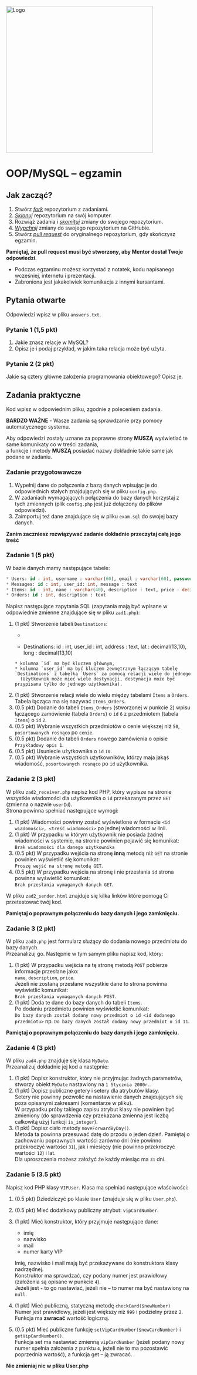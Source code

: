 <img alt="Logo" src="http://coderslab.pl/wp-content/themes/coderslab/svg/logo-coderslab.svg" width="400">


# OOP/MySQL &ndash; egzamin


## Jak zacząć?

1. Stwórz [*fork*][forking] repozytorium z zadaniami.
2. [*Sklonuj*][ref-clone] repozytorium na swój komputer.
3. Rozwiąż zadania i [*skomituj*][ref-commit] zmiany do swojego repozytorium.
4. [*Wypchnij*][ref-push] zmiany do swojego repozytorium na GitHubie.
5. Stwórz [*pull request*][pull-request] do oryginalnego repozytorium, gdy skończysz egzamin.

**Pamiętaj, że pull request musi być stworzony, aby Mentor dostał Twoje odpowiedzi**.

* Podczas egzaminu możesz korzystać z notatek, kodu napisanego wcześniej, internetu i prezentacji.
* Zabroniona jest jakakolwiek komunikacja z innymi kursantami.

## Pytania otwarte
Odpowiedzi wpisz w pliku `answers.txt`.

### Pytanie 1 (1,5 pkt)  
  
1. Jakie znasz relacje w MySQL?  
2. Opisz je i podaj przykład, w jakim taka relacja może być użyta.

### Pytanie 2 (2 pkt)  

Jakie są cztery główne założenia programowania obiektowego?
Opisz je.

## Zadania praktyczne  

Kod wpisz w odpowiednim pliku, zgodnie z poleceniem zadania.  

**BARDZO WAŻNE** - Wasze zadania są sprawdzanie przy pomocy automatycznego systemu.  
  
Aby odpowiedzi zostały uznane za poprawne strony **MUSZĄ** wyświetlać te same komunikaty co w treści zadania,  
a funkcje i metody **MUSZĄ** posiadać nazwy dokładnie takie same jak podane w zadaniu.

### Zadanie przygotowawcze

1. Wypełnij dane do połączenia z bazą danych wpisując je do odpowiednich stałych znajdujących się w pliku `config.php`.  
2. W zadaniach wymagających połączenia do bazy danych korzystaj z tych zmiennych (plik `config.php` jest już dołączony do plików odpowiedzi).  
3. Zaimportuj też dane znajdujące się w pliku `exam.sql` do swojej bazy danych.

**Zanim zaczniesz rozwiązywać zadanie dokładnie przeczytaj całą jego treść**

### Zadanie 1 (5 pkt)  

W bazie danych mamy następujące tabele:
```SQL
* Users: id : int, username : varchar(60), email : varchar(60), password : varchar(60)
* Messages: id : int, user_id: int, message : text
* Items: id : int, name : varchar(40), description : text, price : decimal(7,2)
* Orders: id : int, description : text
```
  
Napisz następujące zapytania SQL (zapytania mają być wpisane w odpowiednie zmienne znajdujące się w pliku `zad1.php`):
  1. (1 pkt) Stworzenie tabeli `Destinations`:  
     * ```SQL
     * Destinations: id : int, user_id : int, address : text, lat : decimal(13,10), long : decimal(13,10)
     ```
     * kolumna `id` ma być kluczem głównym,  
     * kolumna `user_id` ma być kluczem zewnętrznym łączącym tabelę `Destinations` z tabelką `Users` za pomocą relacji wiele do jednego  
       (Użytkownik może mieć wiele destynacji, destynacja może być przypisana tylko do jednego użytkownika). 
  2. (1 pkt) Stworzenie relacji wiele do wielu między tabelami `Items` a `Orders`.  
     Tabela łącząca ma się nazywać `Items_Orders`.
  3. (0.5 pkt) Dodanie do tabeli `Items_Orders` (stworzonej w punkcie 2) wpisu łączącego zamówienie (tabela `Orders`) o `id` `6` z przedmiotem (tabela `Items`) o `id` `2`.
  4. (0.5 pkt) Wybranie wszystkich przedmiotów o cenie większej niż `50`, `posortowanych rosnąco` po `cenie`.
  5. (0.5 pkt) Dodanie do tabeli `Orders` nowego zamówienia o opisie `Przykładowy opis 1`.
  6. (0.5 pkt) Usuniecie użytkownika o `id` `10`.
  7. (0.5 pkt) Wybranie wszystkich użytkowników, którzy maja jakąś wiadomość, `posortowanych rosnąco` po `id` użytkownika.

### Zadanie 2 (3 pkt)  

W pliku `zad2_receiver.php` napisz kod PHP, który wypisze na stronie wszystkie wiadomości dla użytkownika o `id` przekazanym przez `GET` (zmienna o nazwie `userId`).  
Strona powinna spełniać następujące wymogi:
  1. (1 pkt) Wiadomości powinny zostać wyświetlone w formacie `<id wiadomości>, <treść wiadomości>` po jednej wiadomości w linii. 
  2. (1 pkt) W przypadku w którym użytkownik nie posiada żadnej wiadomości w systemie, na stronie powinien pojawić się komunikat:  
     `Brak wiadomości dla danego użytkownika`
  3. (0.5 pkt) W przypadku wejścia na stronę **inną** metodą niż `GET` na stronie powinien wyświetlić się komunikat:  
     `Proszę wejść na stronę metodą GET`. 
  4. (0.5 pkt) W przypadku wejścia na stronę i nie przesłania `id` strona powinna wyświetlić komunikat:  
     `Brak przesłania wymaganych danych GET`.

W pliku `zad2_sender.html` znajduje się kilka linków które pomogą Ci przetestować twój kod.

**Pamiętaj o poprawnym połączeniu do bazy danych i jego zamknięciu.**

### Zadanie 3 (2 pkt)  

W pliku `zad3.php` jest formularz służący do dodania nowego przedmiotu do bazy danych.  
Przeanalizuj go. Następnie w tym samym pliku napisz kod, który:
  1. (1 pkt) W przypadku wejścia na tę stronę metodą `POST` pobierze informacje przesłane jako:  
     `name`, `description`, `price`.  
     Jeżeli nie zostaną przesłane wszystkie dane to strona powinna wyświetlić komunikat:  
     `Brak przesłania wymaganych danych POST`. 
  2. (1 pkt) Doda te dane do bazy danych do tabeli `Items`.  
     Po dodaniu przedmiotu powinien wyświetlić komunikat:  
     `Do bazy danych został dodany nowy przedmiot o id <id dodanego przedmiotu>`
     np. `Do bazy danych został dodany nowy przedmiot o id 11`.

**Pamiętaj o poprawnym połączeniu do bazy danych i jego zamknięciu.**

### Zadanie 4 (3 pkt)  

W pliku `zad4.php` znajduje się klasa `MyDate`.  
Przeanalizuj dokładnie jej kod a następnie:
  1. (1 pkt) Dopisz konstruktor, który nie przyjmując żadnych parametrów, stworzy obiekt `MyDate` nastawiony na `1 Stycznia 2000r.`.
  2. (1 pkt) Dopisz publiczne getery i setery dla atrybutów klasy.  
     Setery nie powinny pozwolić na nastawienie danych znajdujących się poza opisanymi zakresami (komentarze w pliku).  
     W przypadku próby takiego zapisu atrybut klasy nie powinien być zmieniony (do sprawdzenia czy przekazana zmienna jest liczbą całkowitą użyj funkcji `is_integer`).
  3. (1 pkt) Dopisz ciało metody `moveForwardByDay()`.  
     Metoda ta powinna przesuwać datę do przodu o jeden dzień.
     Pamiętaj o zachowaniu poprawnych wartości zarówno dni (nie powinno przekroczyć wartości `31`), jak i miesięcy (nie powinno przekroczyć wartości `12`) i lat.  
     Dla uproszczenia możesz założyć że każdy miesiąc ma `31` dni.

### Zadanie 5 (3.5 pkt)  

Napisz kod PHP klasy `VIPUser`. Klasa ma spełniać następujące właściwości:
  1. (0.5 pkt) Dziedziczyć po klasie `User` (znajduje się w pliku `User.php`).
  2. (0.5 pkt) Mieć dodatkowy publiczny atrybut: ```vipCardNumber```.
  3. (1 pkt) Mieć konstruktor, który przyjmuje następujące dane:  
     * imię
     * nazwisko
     * mail
     * numer karty VIP
     
     Imię, nazwisko i mail mają być przekazywane do konstruktora klasy nadrzędnej.  
     Konstruktor ma sprawdzać, czy podany numer jest prawidłowy (założenia są opisane w punkcie `4`).  
     Jeżeli jest - to go nastawiać, jeżeli nie  &ndash; to numer ma być nastawiony na ```null```.
  4. (1 pkt) Mieć publiczną, statyczną metodę ```checkCard($newNumber)```  
     Numer jest prawidłowy, jeżeli jest większy niż `999` i podzielny przez `2`.
     Funkcja ma **zwracać** wartość logiczną.
  5. (0.5 pkt) Mieć publiczne funkcję ```setVipCardNumber($newCardNumber)``` i ```getVipCardNumber()```.  
     Funkcja set ma nastawiać zmienną `vipCardNumber` (jeżeli podany nowy numer spełnia założenia z punktu `4`, jeżeli nie to ma pozostawić poprzednia wartość), a funkcja get &ndash; ją zwracać.

**Nie zmieniaj nic w pliku User.php**

<!-- Links -->
[forking]: https://guides.github.com/activities/forking/
[ref-clone]: http://gitref.org/creating/#clone
[ref-commit]: http://gitref.org/basic/#commit
[ref-push]: http://gitref.org/remotes/#push
[ref-rand]: http://php.net/manual/pl/function.rand.php
[pull-request]: https://help.github.com/articles/creating-a-pull-request
